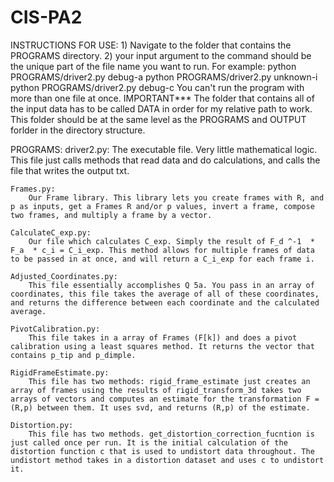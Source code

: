 # CIS-PA2
INSTRUCTIONS FOR USE:
    1) Navigate to the folder that contains the PROGRAMS directory.
    2) your input argument to the command should be the unique part of the file name you want to run. For example:
        python PROGRAMS/driver2.py debug-a
        python PROGRAMS/driver2.py unknown-i
        python PROGRAMS/driver2.py debug-c
    You can't run the program with more than one file at once.
    IMPORTANT*** The folder that contains all of the input data has to be called DATA in order for my relative path to work. This folder should be at the same level as the PROGRAMS and OUTPUT forlder in the directory structure. 

PROGRAMS:
    driver2.py:
        The executable file. Very little mathematical logic. This file just calls methods that read data and do calculations, and calls the file that writes the output txt.
    
    Frames.py:
        Our Frame library. This library lets you create frames with R, and p as inputs, get a Frames R and/or p values, invert a frame, compose two frames, and multiply a frame by a vector.
    
    CalculateC_exp.py:
        Our file which calculates C_exp. Simply the result of F_d ^-1  * F_a  * c_i = C_i_exp. This method allows for multiple frames of data to be passed in at once, and will return a C_i_exp for each frame i. 
    
    Adjusted_Coordinates.py:
        This file essentially accomplishes Q 5a. You pass in an array of coordinates, this file takes the average of all of these coordinates, and returns the difference between each coordinate and the calculated average. 

    PivotCalibration.py:
        This file takes in a array of Frames (F[k]) and does a pivot calibration using a least squares method. It returns the vector that contains p_tip and p_dimple.

    RigidFrameEstimate.py:
        This file has two methods: rigid_frame_estimate just creates an array of frames using the results of rigid_transform_3d takes two arrays of vectors and computes an estimate for the transformation F = (R,p) between them. It uses svd, and returns (R,p) of the estimate.

    Distortion.py:
        This file has two methods. get_distortion_correction_fucntion is just called once per run. It is the initial calculation of the distortion function c that is used to undistort data throughout. The undistort method takes in a distortion dataset and uses c to undistort it. 

